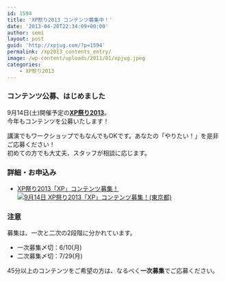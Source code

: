 ```yaml
---
id: 1594
title: 'XP祭り2013 コンテンツ募集中！'
date: '2013-04-20T22:34:09+00:00'
author: semi
layout: post
guid: 'http://xpjug.com/?p=1594'
permalink: /xp2013_contents_entry/
image: /wp-content/uploads/2011/01/xpjug.jpeg
categories:
    - XP祭り2013
---
```


### コンテンツ公募、はじめました

9月14日(土)開催予定の[**XP祭り2013**](http://xpjug.com/category/xp/xp2013/)。  
今年もコンテンツを公募いたします！

講演でもワークショップでもなんでもOKです。あなたの「やりたい！」を是非ご応募ください！  
初めての方でも大丈夫、スタッフが相談に応じます。

### 詳細・お申込み

- [XP祭り2013「XP」コンテンツ募集！![9月14日 XP祭り2013「XP」コンテンツ募集！(東京都)](http://xpjug.com/wp-content/uploads/2013/04/6ec4b2636ff4ba67d45ecd8647a949a4-300x199.png)](http://kokucheese.com/event/index/86082/)

### 注意

募集は、一次と二次の2段階に分かれています。

- 一次募集〆切：6/10(月)
- 二次募集〆切：7/29(月)

45分以上のコンテンツをご希望の方は、なるべく**一次募集**でご応募ください。